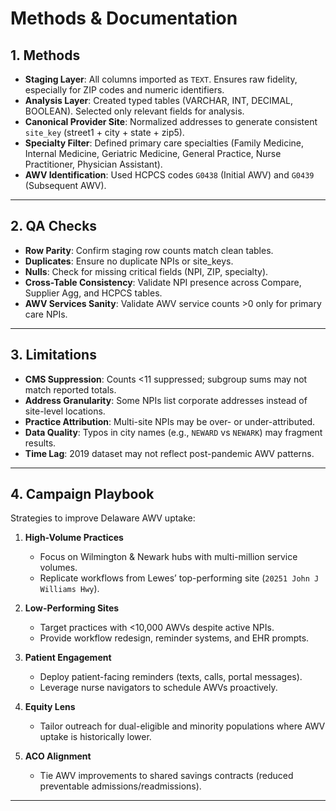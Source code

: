 # Methods & Documentation

## 1. Methods
- **Staging Layer**: All columns imported as `TEXT`. Ensures raw fidelity, especially for ZIP codes and numeric identifiers.  
- **Analysis Layer**: Created typed tables (VARCHAR, INT, DECIMAL, BOOLEAN). Selected only relevant fields for analysis.  
- **Canonical Provider Site**: Normalized addresses to generate consistent `site_key` (street1 + city + state + zip5).  
- **Specialty Filter**: Defined primary care specialties (Family Medicine, Internal Medicine, Geriatric Medicine, General Practice, Nurse Practitioner, Physician Assistant).  
- **AWV Identification**: Used HCPCS codes `G0438` (Initial AWV) and `G0439` (Subsequent AWV).  

---

## 2. QA Checks
- **Row Parity**: Confirm staging row counts match clean tables.  
- **Duplicates**: Ensure no duplicate NPIs or site_keys.  
- **Nulls**: Check for missing critical fields (NPI, ZIP, specialty).  
- **Cross-Table Consistency**: Validate NPI presence across Compare, Supplier Agg, and HCPCS tables.  
- **AWV Services Sanity**: Validate AWV service counts >0 only for primary care NPIs.  

---

## 3. Limitations
- **CMS Suppression**: Counts <11 suppressed; subgroup sums may not match reported totals.  
- **Address Granularity**: Some NPIs list corporate addresses instead of site-level locations.  
- **Practice Attribution**: Multi-site NPIs may be over- or under-attributed.  
- **Data Quality**: Typos in city names (e.g., `NEWARD` vs `NEWARK`) may fragment results.  
- **Time Lag**: 2019 dataset may not reflect post-pandemic AWV patterns.  

---

## 4. Campaign Playbook
Strategies to improve Delaware AWV uptake:

1. **High-Volume Practices**  
   - Focus on Wilmington & Newark hubs with multi-million service volumes.  
   - Replicate workflows from Lewes’ top-performing site (`20251 John J Williams Hwy`).  

2. **Low-Performing Sites**  
   - Target practices with <10,000 AWVs despite active NPIs.  
   - Provide workflow redesign, reminder systems, and EHR prompts.  

3. **Patient Engagement**  
   - Deploy patient-facing reminders (texts, calls, portal messages).  
   - Leverage nurse navigators to schedule AWVs proactively.  

4. **Equity Lens**  
   - Tailor outreach for dual-eligible and minority populations where AWV uptake is historically lower.  

5. **ACO Alignment**  
   - Tie AWV improvements to shared savings contracts (reduced preventable admissions/readmissions).  

---
